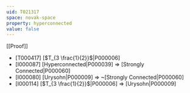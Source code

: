 ```yaml
---
uid: T021317
space: novak-space
property: hyperconnected
value: false
---
```

[[Proof]]

* [T000417] [$T_{3 \frac{1}{2}}$|P000006]
* [I000087] [Hyperconnected|P000039] => [Strongly Connected|P000060]
* [I000080] [Urysohn|P000009] => ~[Strongly Connected|P000060]
* [I000114] [$T_{3 \frac{1}{2}}$|P000006] => [Urysohn|P000009]


